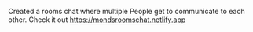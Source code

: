 Created a rooms chat where multiple People get to communicate to each other. Check it out https://mondsroomschat.netlify.app
